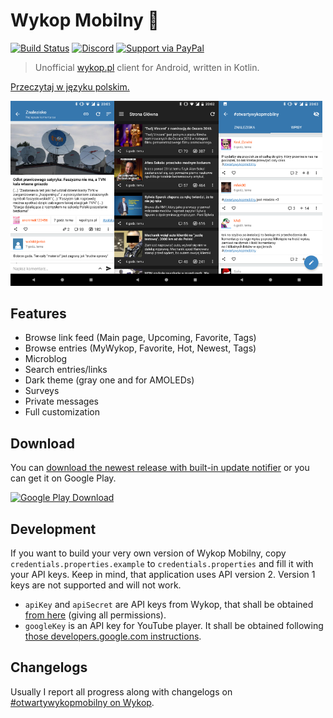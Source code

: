 # Wykop Mobilny 📱

[![Build Status][build-badge]][build]
[![Discord][discord-badge]][discord]
[![Support via PayPal][paypal-badge]][paypal]

> Unofficial [wykop.pl][wykop] client for Android, written in Kotlin.

[Przeczytaj w języku polskim.][readme-pl]

<img src="screenshots/link_details_light.png" height="33%" width="33%"><img src="screenshots/mainpage_dark.png" height="33%" width="33%"><img src="screenshots/tag_light.png" height="33%" width="33%">

## Features

- Browse link feed (Main page, Upcoming, Favorite, Tags)
- Browse entries (MyWykop, Favorite, Hot, Newest, Tags)
- Microblog
- Search entries/links
- Dark theme (gray one and for AMOLEDs)
- Surveys
- Private messages
- Full customization

## Download

You can [download the newest release with built-in update notifier][download-link] or you can get it on Google Play.

[![Google Play Download][google-play-badge]][google-play-download]

## Development

If you want to build your very own version of Wykop Mobilny, copy `credentials.properties.example` to `credentials.properties` and fill it with your API keys. Keep in mind, that application uses API version 2. Version 1 keys are not supported and will not work.

- `apiKey` and `apiSecret` are API keys from Wykop, that shall be obtained [from here][wykop-api] (giving all permissions).
- `googleKey` is an API key for YouTube player. It shall be obtained following [those developers.google.com instructions][youtube-api].

## Changelogs

Usually I report all progress along with changelogs on [#otwartywykopmobilny on Wykop][wykop-tag].

[build-badge]: https://travis-ci.org/feelfreelinux/WykopMobilny.svg?branch=master
[build]: https://travis-ci.org/feelfreelinux/WykopMobilny
[discord-badge]: https://img.shields.io/discord/455024671440633857.svg
[discord]: https://discord.gg/WgQZJD3
[paypal-badge]: https://img.shields.io/badge/Donate-PayPal-green.svg
[paypal]: https://www.paypal.me/WykopMobilny/
[wykop]: https://wykop.pl
[readme-pl]: README.pl.md
[download-link]: https://github.com/feelfreelinux/WykopMobilny/releases/latest
[google-play-badge]: https://play.google.com/intl/en_us/badges/images/badge_new.png
[google-play-download]: https://play.google.com/store/apps/details?id=io.github.feelfreelinux.wykopmobilny
[wykop-api]: https://www.wykop.pl/dla-programistow/nowa-aplikacja/
[youtube-api]: https://developers.google.com/youtube/android/player/register
[wykop-tag]: https://wykop.pl/tag/otwartywykopmobilny
